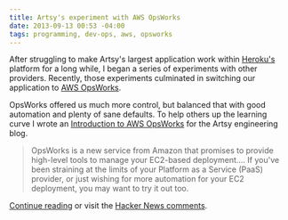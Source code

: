 ```yaml
---
title: Artsy's experiment with AWS OpsWorks
date: 2013-09-13 00:53 -04:00
tags: programming, dev-ops, aws, opsworks
---
```


After struggling to make Artsy's largest application work within [Heroku's](https://www.heroku.com/) platform for a long while, I began a series of experiments with other providers. Recently, those experiments culminated in switching our application to [AWS OpsWorks](http://aws.amazon.com/opsworks/).

OpsWorks offered us much more control, but balanced that with good automation and plenty of sane defaults. To help others up the learning curve I wrote an [Introduction to AWS OpsWorks](http://artsy.github.io/blog/2013/08/27/introduction-to-aws-opsworks/) for the Artsy engineering blog. 

> OpsWorks is a new service from Amazon that promises to provide high-level tools to manage your EC2-based deployment.... If you've been straining at the limits of your Platform as a Service (PaaS) provider, or just wishing for more automation for your EC2 deployment, you may want to try it out too.

[Continue reading](http://artsy.github.io/blog/2013/08/27/introduction-to-aws-opsworks/) or visit the [Hacker News comments](https://news.ycombinator.com/item?id=6297992).
